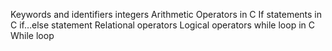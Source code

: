 Keywords and identifiers
integers
Arithmetic Operators in C
If statements in C
if…else statement
Relational operators
Logical operators
while loop in C
While loop

